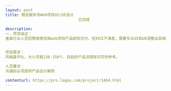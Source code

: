 ```yaml
---                
layout: post       
title: 微信服务号Web项目UI/UE设计
                                已完成
           
description: 
一、项目描述：
垂直行业人员招聘类微信端web项目产品即将交付，但对UI不满意，需要专业UI和UE调整出具相关设计图，后续重新安排开发。


项目需求：
风格扁平化，大小页面130-150个，目前的产品流程样式可供参考。

人员要求：
沟通前必须提供产品设计案例
     
contenturl: https://pro.lagou.com/project/1464.html      
---                 
```

